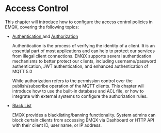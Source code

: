 # Access Control

This chapter will introduce how to configure the access control policies in EMQX, covering the following topics:

- [Authentication ](../advanced/auth.md) and [Authorization](../advanced/acl.md)

  Authentication is the process of verifying the identity of a client. It is an essential part of most applications and can help to protect our services from illegal client connections. EMQX supports several authentication mechanisms to better protect our clients, including username/password authentication,  JWT authentication, and enhanced authentication of MQTT 5.0

  While authorization refers to the permission control over the publish/subscribe operation of the MQTT clients. This chapter will introduce how to use the built-in database and ACL file, or how to integrate with external systems to configure the authorization rules.

- [Black List](../advanced/blacklist.md)

  EMQX provides a blacklisting/banning functionality. System admins can block certain clients from accessing EMQX via Dashboard or HTTP API with their client ID, user name, or IP address.